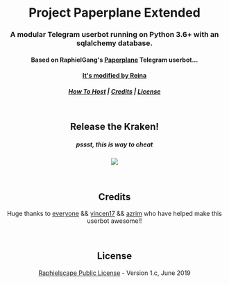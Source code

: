 <h1 align="center">Project Paperplane Extended</h1>
<h3 align="center">A modular Telegram userbot running on Python 3.6+ with an sqlalchemy database.</h3>
<h4 align="center">Based on RaphielGang's <a href="https://github.com/MyPaperPlane/Telegram-UserBot">Paperplane</a> Telegram userbot...</h4>
<h4 align="center"><a href="https://t.me/eve_enryu">It's modified by Reina</a>
<h5 align="center"><a href="#how-to-host">How To Host</a> | <a href="#credits">Credits</a> | <a href="#license">License</a></p>
<p align="center">&nbsp;</p>
<h2 align="center">Release the Kraken!</h2>
<h5 align="center">pssst, this is way to cheat</h5>
<p align="center"><a href="https://heroku.com/deploy"> <img src="https://upload.wikimedia.org/wikipedia/commons/thumb/6/6b/Reynhard_Sinaga.jpg/220px-Reynhard_Sinaga.jpg"></a></p>
<p align="center">&nbsp;</p>
<h2 align="center">Credits</h2>
<p align="center">Huge thanks to <a href="https://github.com/Spyderzz/Userbot/graphs/contributors">everyone</a> && <a href="https://github.com/yincen17">yincen17</a> && <a href="https://github.com/azrim">azrim</a> who have helped make this userbot awesome!!</p>
<p align="center">&nbsp;</p>
<h2 align="center">License</h2>
<p align="center"><a href="https://github.com/Spyderzz/Userbot/blob/master/LICENSE">Raphielscape Public License</a> - Version 1.c, June 2019</p>
